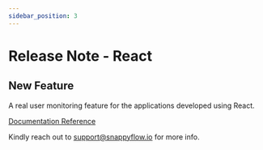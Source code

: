 ```yaml
---
sidebar_position: 3 
---
```

# Release Note - React
## New Feature

A real user monitoring feature for the applications developed using React.

[Documentation Reference](/docs/sidebar-sf-selfhosted-turbo/RUM/agent_installation/react)

Kindly reach out to [support@snappyflow.io](mailto:support@snappyflow.io) for more info.
